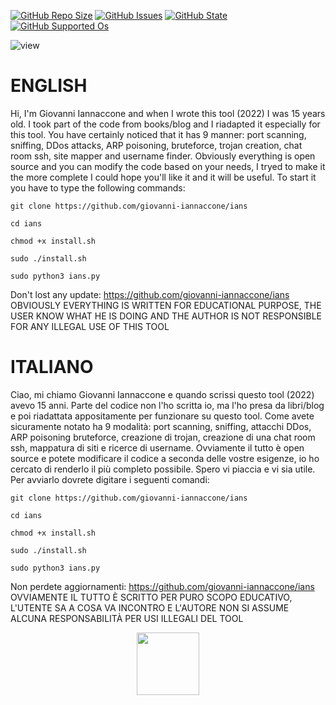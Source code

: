 [![GitHub Repo Size](https://img.shields.io/github/languages/code-size/giovanni-iannaccone/ians)](https://github.com/giovanni-iannaccone/ians)
[![GitHub Issues](https://img.shields.io/bitbucket/issues-raw/giovanni-iannaccone/ians)](https://github.com/giovanni-iannaccone/ians)
[![GitHub State](https://img.shields.io/badge/State-beta-green)](https://github.com/giovanni-iannaccone/ians)
[![GitHub Supported Os](https://img.shields.io/badge/OS-linux-blue)](https://github.com/giovanni-iannaccone/ians)

![view](https://user-images.githubusercontent.com/80602545/184477861-2b047baa-d321-4ade-b22a-769642ff5d4f.jpg)

# ENGLISH

Hi, I'm Giovanni Iannaccone and when I wrote this tool (2022) I was 15 years old. I took part of the code from books/blog and I riadapted it especially for this tool. You have certainly noticed that it has 9 manner: port scanning, sniffing, DDos attacks, ARP poisoning, bruteforce, trojan creation, chat room ssh, site mapper and username finder. Obviously everything is open source and you can modify the code based on your needs, I tryed to make it the more complete I could hope you'll like it and it will be useful.
To start it you have to type the following commands:
```
git clone https://github.com/giovanni-iannaccone/ians
```
```
cd ians
```
```
chmod +x install.sh
```
```
sudo ./install.sh
```
```
sudo python3 ians.py
```

Don't lost any update: https://github.com/giovanni-iannaccone/ians
OBVIOUSLY EVERYTHING IS WRITTEN FOR EDUCATIONAL PURPOSE, THE USER KNOW WHAT HE IS DOING AND THE AUTHOR IS NOT RESPONSIBLE FOR ANY ILLEGAL USE OF THIS TOOL


# ITALIANO 

Ciao, mi chiamo Giovanni Iannaccone e quando scrissi questo tool (2022) avevo 15 anni. Parte del codice non l'ho scritta io, ma l'ho presa da libri/blog e poi riadattata appositamente per funzionare su questo tool. Come avete sicuramente notato ha 9 modalità: port scanning, sniffing, attacchi DDos, ARP poisoning bruteforce, creazione di trojan, creazione di una chat room ssh, mappatura di siti e ricerce di username. Ovviamente il tutto è open source e potete modificare il codice a seconda delle vostre esigenze, io ho cercato di renderlo il più completo possibile. Spero vi piaccia e vi sia utile.
Per avviarlo dovrete digitare i seguenti comandi:
```
git clone https://github.com/giovanni-iannaccone/ians
```
```
cd ians
```
```
chmod +x install.sh
```
```
sudo ./install.sh
```
```
sudo python3 ians.py
```

Non perdete aggiornamenti: https://github.com/giovanni-iannaccone/ians
OVVIAMENTE IL TUTTO È SCRITTO PER PURO SCOPO EDUCATIVO, L'UTENTE SA A COSA VA INCONTRO E L'AUTORE NON SI ASSUME ALCUNA RESPONSABILITÀ PER USI ILLEGALI DEL TOOL


<div id="header" align="center">
  <img src="https://media.giphy.com/media/YRMb6dd7zprS00JdGZ/giphy.gif" width="100"/>
</div>
